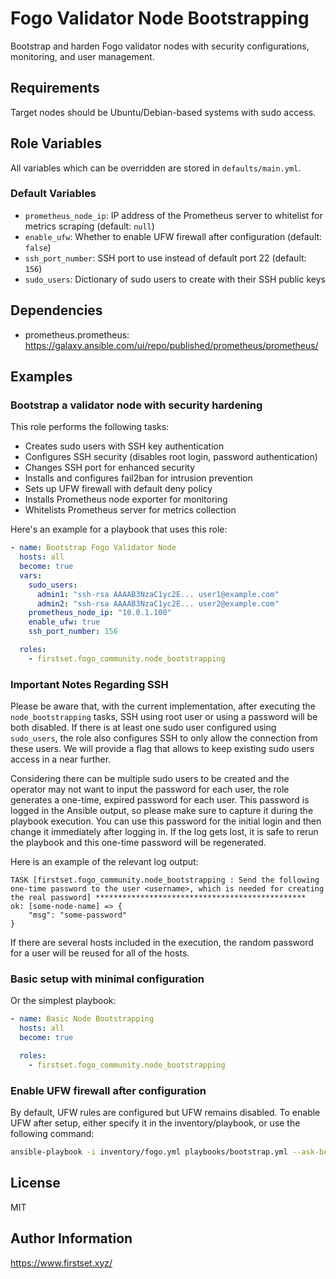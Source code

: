 # Fogo Validator Node Bootstrapping

Bootstrap and harden Fogo validator nodes with security configurations, monitoring, and user management.

## Requirements

Target nodes should be Ubuntu/Debian-based systems with sudo access.

## Role Variables

All variables which can be overridden are stored in `defaults/main.yml`.

### Default Variables

- `prometheus_node_ip`: IP address of the Prometheus server to whitelist for metrics scraping (default: `null`)
- `enable_ufw`: Whether to enable UFW firewall after configuration (default: `false`)
- `ssh_port_number`: SSH port to use instead of default port 22 (default: `156`)
- `sudo_users`: Dictionary of sudo users to create with their SSH public keys

## Dependencies

- prometheus.prometheus: <https://galaxy.ansible.com/ui/repo/published/prometheus/prometheus/>

## Examples

### Bootstrap a validator node with security hardening

This role performs the following tasks:

- Creates sudo users with SSH key authentication
- Configures SSH security (disables root login, password authentication)
- Changes SSH port for enhanced security
- Installs and configures fail2ban for intrusion prevention
- Sets up UFW firewall with default deny policy
- Installs Prometheus node exporter for monitoring
- Whitelists Prometheus server for metrics collection

Here's an example for a playbook that uses this role:

```yml
- name: Bootstrap Fogo Validator Node
  hosts: all
  become: true
  vars:
    sudo_users:
      admin1: "ssh-rsa AAAAB3NzaC1yc2E... user1@example.com"
      admin2: "ssh-rsa AAAAB3NzaC1yc2E... user2@example.com"
    prometheus_node_ip: "10.0.1.100"
    enable_ufw: true
    ssh_port_number: 156

  roles:
    - firstset.fogo_community.node_bootstrapping
```

### Important Notes Regarding SSH

Please be aware that, with the current implementation, after executing the `node_bootstrapping` tasks, SSH using root user or using a password will be both disabled. If there is at least one sudo user configured using `sudo_users`, the role also configures SSH to only allow the connection from these users. We will provide a flag that allows to keep existing sudo users access in a near further.

Considering there can be multiple sudo users to be created and the operator may not want to input the password for each user, the role generates a one-time, expired password for each user. This password is logged in the Ansible output, so please make sure to capture it during the playbook execution. You can use this password for the initial login and then change it immediately after logging in. If the log gets lost, it is safe to rerun the playbook and this one-time password will be regenerated.

Here is an example of the relevant log output:

```
TASK [firstset.fogo_community.node_bootstrapping : Send the following one-time password to the user <username>, which is needed for creating the real password] ***********************************************
ok: [some-node-name] => {
    "msg": "some-password"
}
```

If there are several hosts included in the execution, the random password for a user will be reused for all of the hosts.

### Basic setup with minimal configuration

Or the simplest playbook:

```yml
- name: Basic Node Bootstrapping
  hosts: all
  become: true

  roles:
    - firstset.fogo_community.node_bootstrapping
```

### Enable UFW firewall after configuration

By default, UFW rules are configured but UFW remains disabled. To enable UFW after setup, either specify it in the inventory/playbook, or use the following command:

```bash
ansible-playbook -i inventory/fogo.yml playbooks/bootstrap.yml --ask-become-pass -e "enable_ufw=true"
```

## License

MIT

## Author Information

<https://www.firstset.xyz/>
